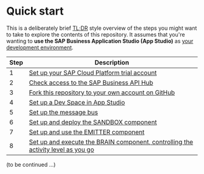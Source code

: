 # Quick start

This is a deliberately brief [TL;DR](https://www.urbandictionary.com/define.php?term=tl%3Bdr) style overview of the steps you might want to take to explore the contents of this repository. It assumes that you're wanting to **use the SAP Business Application Studio (App Studio)** as [your development environment](README.md#a-development-environment).

|Step|Description|
|-|-|
|1|[Set up your SAP Cloud Platform trial account](README.md#an-sap-cloud-platform-trial-account)|
|2|[Check access to the SAP Business API Hub](README.md#access-to-the-sap-business-api-hub)|
|3|[Fork this repository to your own account on GitHub](README.md#download-and-installation)|
|4|[Set up a Dev Space in App Studio](usingappstudio/)|
|5|[Set up the message bus](messagebus/)|
|6|[Set up and deploy the SANDBOX component](s4hana/sandbox/)|
|7|[Set up and use the EMITTER component](s4hana/event/)|
|8|[Set up and execute the BRAIN component, controlling the activity level as you go](cap/brain/)|

(to be continued ...)
